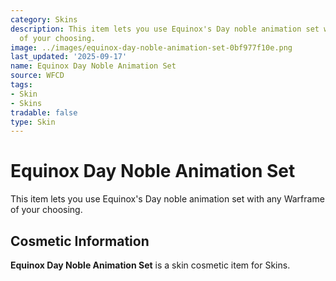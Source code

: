 ```yaml
---
category: Skins
description: This item lets you use Equinox's Day noble animation set with any Warframe
  of your choosing.
image: ../images/equinox-day-noble-animation-set-0bf977f10e.png
last_updated: '2025-09-17'
name: Equinox Day Noble Animation Set
source: WFCD
tags:
- Skin
- Skins
tradable: false
type: Skin
---
```


# Equinox Day Noble Animation Set

This item lets you use Equinox's Day noble animation set with any Warframe of your choosing.

## Cosmetic Information

**Equinox Day Noble Animation Set** is a skin cosmetic item for Skins.

